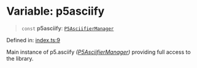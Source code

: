 # Variable: p5asciify

> `const` **p5asciify**: [`P5AsciifierManager`](../classes/P5AsciifierManager.md)

Defined in: [index.ts:9](https://github.com/humanbydefinition/p5.asciify/blob/8e6a721c7d1c8cb894f9150f3776165396ef2d24/src/lib/index.ts#L9)

Main instance of p5.asciify _([P5AsciifierManager](../classes/P5AsciifierManager.md))_ providing full access to the library.
